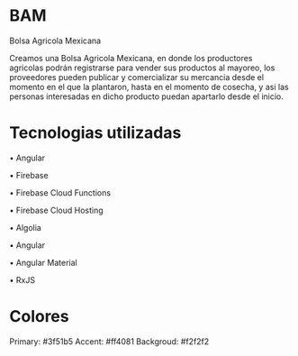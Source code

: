 # BAM
Bolsa Agricola Mexicana

Creamos una Bolsa Agricola Mexicana, en donde los productores agricolas podrán registrarse para vender sus productos al mayoreo, los proveedores pueden publicar y comercializar su mercancia desde el momento en el que la plantaron, hasta en el momento de cosecha, y asi las personas interesadas en dicho producto puedan apartarlo desde el inicio.

# Tecnologias utilizadas
• Angular

• Firebase

• Firebase Cloud Functions

• Firebase Cloud Hosting

• Algolia


• Angular

• Angular Material

• RxJS

# Colores
Primary: #3f51b5
Accent: #ff4081
Backgroud: #f2f2f2
